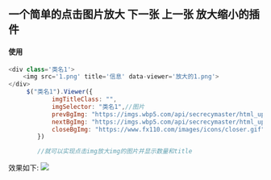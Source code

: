 ## 一个简单的点击图片放大 下一张 上一张 放大缩小的插件

#### 使用
```js
<div class='类名1'>
    <img src='1.png' title='信息' data-viewer='放大的1.png'>
</div>
     $("类名1").Viewer({ 
            imgTitleClass: "",
            imgSelector: "类名1",//图片
            prevBgImg: "https://imgs.wbp5.com/api/secrecymaster/html_up/2018/10/20181009152904076.png", //上一张标签图
            nextBgImg: "https://imgs.wbp5.com/api/secrecymaster/html_up/2018/10/20181009152928779.png",//下一张标签图
            closeBgImg: "https://www.fx110.com/images/icons/closer.gif"//关闭标签图
        })

        //就可以实现点击img放大img的图片并显示数量和title
```
效果如下:
![](https://imgs.wbp5.com/api/secrecymaster/html_up/2020/2/20200218232519630.png)